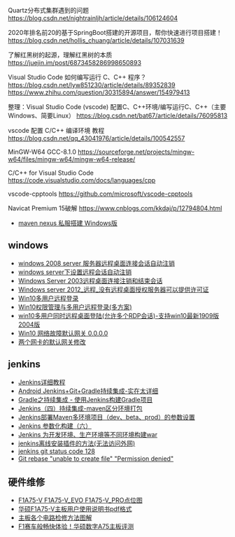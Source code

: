 Quartz分布式集群遇到的问题 https://blog.csdn.net/nightrainljh/article/details/106124604


2020年排名前20的基于SpringBoot搭建的开源项目，帮你快速进行项目搭建！ https://blog.csdn.net/hollis_chuang/article/details/107031639

了解红黑树的起源，理解红黑树的本质 https://juejin.im/post/6873458286998650893

Visual Studio Code 如何编写运行 C、C++ 程序？ https://blog.csdn.net/lyw851230/article/details/89352839  https://www.zhihu.com/question/30315894/answer/154979413

整理：Visual Studio Code (vscode) 配置C、C++环境/编写运行C、C++（主要Windows、简要Linux） https://blog.csdn.net/bat67/article/details/76095813

vscode 配置 C/C++ 编译环境 教程 https://blog.csdn.net/qq_43041976/article/details/100542557

MinGW-W64 GCC-8.1.0 https://sourceforge.net/projects/mingw-w64/files/mingw-w64/mingw-w64-release/

C/C++ for Visual Studio Code https://code.visualstudio.com/docs/languages/cpp

vscode-cpptools https://github.com/microsoft/vscode-cpptools

Navicat Premium 15破解 https://www.cnblogs.com/kkdaj/p/12794804.html

- [maven nexus 私服搭建 Windows版](https://www.cnblogs.com/ztone/p/11151889.html)

## windows

- [windows 2008 server 服务器远程桌面连接会话自动注销](https://www.cnblogs.com/oymx/p/4169663.html)
- [windows server下设置远程会话自动注销](https://www.cnblogs.com/xienb/p/10082515.html)
- [Windows Server 2003远程桌面连接注销和结束会话](https://blog.csdn.net/gscaiyucheng/article/details/20211843)
- [Windows server 2012_远程_没有远程桌面授权服务器可以提供许可证](https://blog.csdn.net/zhangzhen1992/article/details/80838302)
- [Win10多用户远程登录](https://zhuanlan.zhihu.com/p/111485038)
- [Win10权限管理与多用户远程登录(多方案)](https://www.jianshu.com/p/a35af096bea5)
- [win10多用户同时远程桌面登陆(允许多个RDP会话)-支持win10最新1909版2004版](https://blog.csdn.net/super319/article/details/106202774)
- [Win10 网络故障默认网关 0.0.0.0](https://www.opsit.cn/1136.html)
- [两个网卡的默认网关修改](https://blog.csdn.net/pachleng/article/details/29815327)

## jenkins

- [Jenkins详细教程](https://www.jianshu.com/p/5f671aca2b5a)
- [Android Jenkins+Git+Gradle持续集成-实在太详细](https://www.jianshu.com/p/38b2e17ced73)
- [Gradle之持续集成 - 使用Jenkins构建Gradle项目](https://blog.csdn.net/weixin_38062353/article/details/82357085)
- [Jenkins（四）持续集成-maven区分环境打包](https://blog.csdn.net/weixin_40039268/article/details/95316950)
- [Jenkins部署Maven多环境项目（dev、beta、prod）的参数设置](https://blog.csdn.net/xlgen157387/article/details/68961371)
- [Jenkins 参数化构建（六）](https://www.jianshu.com/p/ffcc4c1eec99)
- [Jenkins 为开发环境、生产环境等不同环境构建war](https://blog.csdn.net/quwenzhe/article/details/55195404)
- [jenkins离线安装插件的方法(无法访问外网)](https://www.cnblogs.com/yy-cola/p/10162062.html)
- [jenkins git status code 128](https://www.cnblogs.com/dzblog/p/9449072.html)
- [Git rebase "unable to create file" "Permission denied" ](https://www.jianshu.com/p/90cfade77963)

## 硬件维修

- [F1A75-V F1A75-V_EVO F1A75-V_PRO点位图](https://www.chinafix.com/thread-895481-1-1.html)
- [华硕F1A75-V主板用户使用说明书pdf格式](http://www.uzzf.com/soft/94370.html)
- [主板各个电路检修方法图解](https://wenku.baidu.com/view/42a7431cafaad1f34693daef5ef7ba0d4b736d37.html)
- [F1赛车般畅快体验！华硕数字A75主板评测](https://diy.pconline.com.cn/main/reviews/1108/2498064.html)

